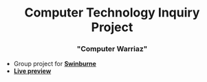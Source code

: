 <h1 align="center">Computer Technology Inquiry Project</h1>
<h3 align="center">"Computer Warriaz"</h3>

- Group project for **[Swinburne](https://www.swinburne.edu.au/)**
- **[Live preview](https://dvaanc.github.io/computer-warriaz-project/)**


